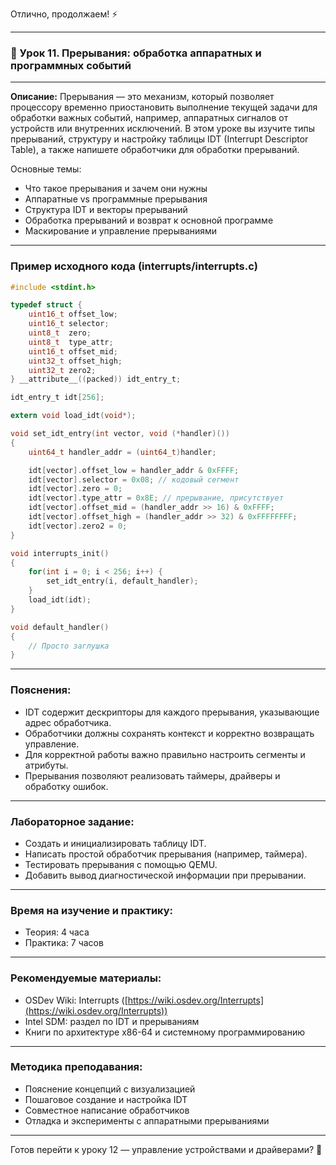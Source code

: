 Отлично, продолжаем! ⚡️

---

### 🔹 Урок 11. Прерывания: обработка аппаратных и программных событий

---

**Описание:**
Прерывания — это механизм, который позволяет процессору временно приостановить выполнение текущей задачи для обработки важных событий, например, аппаратных сигналов от устройств или внутренних исключений. В этом уроке вы изучите типы прерываний, структуру и настройку таблицы IDT (Interrupt Descriptor Table), а также напишете обработчики для обработки прерываний.

Основные темы:

* Что такое прерывания и зачем они нужны
* Аппаратные vs программные прерывания
* Структура IDT и векторы прерываний
* Обработка прерываний и возврат к основной программе
* Маскирование и управление прерываниями

---

### Пример исходного кода (interrupts/interrupts.c)

```c
#include <stdint.h>

typedef struct {
    uint16_t offset_low;
    uint16_t selector;
    uint8_t  zero;
    uint8_t  type_attr;
    uint16_t offset_mid;
    uint32_t offset_high;
    uint32_t zero2;
} __attribute__((packed)) idt_entry_t;

idt_entry_t idt[256];

extern void load_idt(void*);

void set_idt_entry(int vector, void (*handler)())
{
    uint64_t handler_addr = (uint64_t)handler;

    idt[vector].offset_low = handler_addr & 0xFFFF;
    idt[vector].selector = 0x08; // кодовый сегмент
    idt[vector].zero = 0;
    idt[vector].type_attr = 0x8E; // прерывание, присутствует
    idt[vector].offset_mid = (handler_addr >> 16) & 0xFFFF;
    idt[vector].offset_high = (handler_addr >> 32) & 0xFFFFFFFF;
    idt[vector].zero2 = 0;
}

void interrupts_init()
{
    for(int i = 0; i < 256; i++) {
        set_idt_entry(i, default_handler);
    }
    load_idt(idt);
}

void default_handler()
{
    // Просто заглушка
}
```

---

### Пояснения:

* IDT содержит дескрипторы для каждого прерывания, указывающие адрес обработчика.
* Обработчики должны сохранять контекст и корректно возвращать управление.
* Для корректной работы важно правильно настроить сегменты и атрибуты.
* Прерывания позволяют реализовать таймеры, драйверы и обработку ошибок.

---

### Лабораторное задание:

* Создать и инициализировать таблицу IDT.
* Написать простой обработчик прерывания (например, таймера).
* Тестировать прерывания с помощью QEMU.
* Добавить вывод диагностической информации при прерывании.

---

### Время на изучение и практику:

* Теория: 4 часа
* Практика: 7 часов

---

### Рекомендуемые материалы:

* OSDev Wiki: Interrupts ([https://wiki.osdev.org/Interrupts](https://wiki.osdev.org/Interrupts))
* Intel SDM: раздел по IDT и прерываниям
* Книги по архитектуре x86-64 и системному программированию

---

### Методика преподавания:

* Пояснение концепций с визуализацией
* Пошаговое создание и настройка IDT
* Совместное написание обработчиков
* Отладка и эксперименты с аппаратными прерываниями

---

Готов перейти к уроку 12 — управление устройствами и драйверами? 🚀
